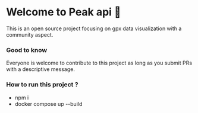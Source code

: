 # Welcome to Peak api 🌲
This is an open source project focusing on gpx data visualization with a community aspect.

### Good to know
Everyone is welcome to contribute to this project as long as you submit PRs with a descriptive message. 

### How to run this project ?
- npm i
- docker compose up --build
